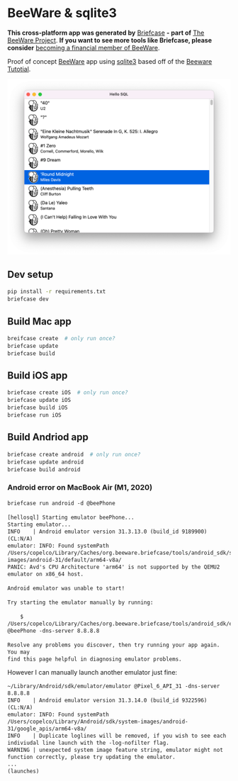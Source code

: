 # BeeWare & sqlite3

**This cross-platform app was generated by** [Briefcase](https://github.com/beeware/briefcase) **- part of**
[The BeeWare Project](https://beeware.org/). **If you want to see more tools like Briefcase, please
consider** [becoming a financial member of BeeWare](https://beeware.org/contributing/membership).

Proof of concept [BeeWare](https://beeware.org/) app using [sqlite3](https://docs.python.org/3/library/sqlite3.html) based off of the [Beeware Tutotial](https://docs.beeware.org/en/latest/tutorial/tutorial-1.html).


![Mac App](desktop-app.png "Mac App")

## Dev setup

```sh
pip install -r requirements.txt
briefcase dev
```

## Build Mac app

```sh
breifcase create  # only run once?
briefcase update
briefcase build
```

## Build iOS app

```sh
briefcase create iOS  # only run once?
briefcase update iOS
briefcase build iOS
briefcase run iOS
```

## Build Andriod app

```sh
briefcase create android  # only run once?
briefcase update android
briefcase build android
```

### Android error on MacBook Air (M1, 2020)

```
briefcase run android -d @beePhone

[hellosql] Starting emulator beePhone...
Starting emulator...
INFO    | Android emulator version 31.3.13.0 (build_id 9189900) (CL:N/A)
emulator: INFO: Found systemPath /Users/copelco/Library/Caches/org.beeware.briefcase/tools/android_sdk/system-images/android-31/default/arm64-v8a/
PANIC: Avd's CPU Architecture 'arm64' is not supported by the QEMU2 emulator on x86_64 host.

Android emulator was unable to start!

Try starting the emulator manually by running:

    $ /Users/copelco/Library/Caches/org.beeware.briefcase/tools/android_sdk/emulator/emulator @beePhone -dns-server 8.8.8.8

Resolve any problems you discover, then try running your app again. You may
find this page helpful in diagnosing emulator problems.
```

However I can manually launch another emulator just fine:

```
~/Library/Android/sdk/emulator/emulator @Pixel_6_API_31 -dns-server 8.8.8.8                                       
INFO    | Android emulator version 31.3.14.0 (build_id 9322596) (CL:N/A)
emulator: INFO: Found systemPath /Users/copelco/Library/Android/sdk/system-images/android-31/google_apis/arm64-v8a/
INFO    | Duplicate loglines will be removed, if you wish to see each indiviudal line launch with the -log-nofilter flag.
WARNING | unexpected system image feature string, emulator might not function correctly, please try updating the emulator.
...
(launches)
```
